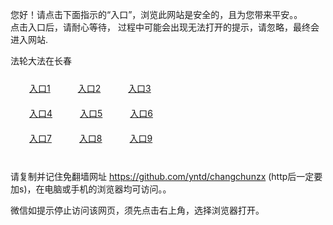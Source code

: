 您好！请点击下面指示的“入口”，浏览此网站是安全的，且为您带来平安。。 <br/>
点击入口后，请耐心等待， 过程中可能会出现无法打开的提示，请忽略，最终会进入网站. </br>

法轮大法在长春<br/>
<div style="padding:10px"><a style="margin:20px" target="_blank" href="https://d2hgtfg9p5ocxa.cloudfront.net/2Qpsp?lhdaydfv" id="ccLink1" rel="nofollow">入口1</a> <a target="_blank" style="margin:20px" href="https://d2fha2mxyb539v.cloudfront.net/2Qpsp?erjxhhj" id="ccLink2" rel="nofollow">入口2</a> <a style="margin:20px" target="_blank" href="https://d3c857wvohpjd5.cloudfront.net/2Qpsp?aiekjrzo" id="ccLink3" rel="nofollow">入口3</a></div>

<div style="padding:10px" ><a style="margin:20px" target="_blank" href="https://d2hgtfg9p5ocxa.cloudfront.net/2Qpsp?lhdaydfv" id="ccLink4" rel="nofollow">入口4</a> <a style="margin:20px" href="https://d2fha2mxyb539v.cloudfront.net/2Qpsp?erjxhhj" target="_blank" id="ccLink5" rel="nofollow">入口5</a> <a style="margin:20px" href="https://d3c857wvohpjd5.cloudfront.net/2Qpsp?aiekjrzo" target="_blank" id="ccLink6" rel="nofollow">入口6</a></div>

<div style="padding:10px"><a style="margin:20px" target="_blank" href="https://d2hgtfg9p5ocxa.cloudfront.net/2Qpsp?lhdaydfv" id="ccLink7" rel="nofollow">入口7</a> <a style="margin:20px" href="https://d2fha2mxyb539v.cloudfront.net/2Qpsp?erjxhhj" target="_blank" id="ccLink8" rel="nofollow">入口8</a> <a style="margin:20px" target="_blank" href="https://d3c857wvohpjd5.cloudfront.net/2Qpsp?aiekjrzo" id="ccLink9" rel="nofollow">入口9</a></div>

<br/>



请复制并记住免翻墙网址 https://github.com/yntd/changchunzx (http后一定要加s)，在电脑或手机的浏览器均可访问。。<br/>

微信如提示停止访问该网页，须先点击右上角，选择浏览器打开。
